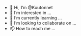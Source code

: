 - 👋 Hi, I’m @Koutonnet
- 👀 I’m interested in ...
- 🌱 I’m currently learning ...
- 💞️ I’m looking to collaborate on ...
- 📫 How to reach me ...

<!---
Koutonnet/Koutonnet is a ✨ special ✨ repository because its `README.md` (this file) appears on your GitHub profile.
You can click the Preview link to take a look at your changes.
--->
